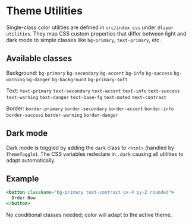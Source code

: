 # Theme Utilities

Single-class color utilities are defined in `src/index.css` under `@layer utilities`.
They map CSS custom properties that differ between light and dark mode to simple
classes like `bg-primary`, `text-primary`, etc.

## Available classes

Background: `bg-primary` `bg-secondary` `bg-accent` `bg-info` `bg-success` `bg-warning` `bg-danger` `bg-background` `bg-primary-soft`

Text: `text-primary` `text-secondary` `text-accent` `text-info` `text-success` `text-warning` `text-danger` `text-base-fg` `text-muted` `text-contrast`

Border: `border-primary` `border-secondary` `border-accent` `border-info` `border-success` `border-warning` `border-danger`

## Dark mode

Dark mode is toggled by adding the `dark` class to `<html>` (handled by `ThemeToggle`).
The CSS variables redeclare in `.dark` causing all utilities to adapt automatically.

## Example

```jsx
<button className="bg-primary text-contrast px-4 py-2 rounded">
  Order Now
</button>
```

No conditional classes needed; color will adapt to the active theme.
